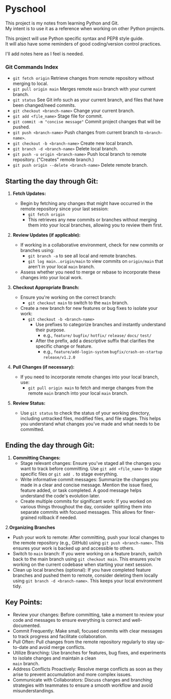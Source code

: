 # Pyschool

This project is my notes from learning Python and Git.  
My intent is to use it as a reference when working on other Python projects.

This project will use Python specific syntax and PEP8 style guide.  
It will also have some reminders of good coding/version control practices.

I'll add notes here as I feel is needed.

### Git Commands Index
 - `git fetch origin` Retrieve changes from remote repository without merging to local.
 - `git pull origin main` Merges remote `main` branch with your current branch.
 - `git status` See Git info such as your current branch, and files that have been changed/need commits.
 - `git checkout <branch-name>` Change your current branch.
 - `git add <file_name>` Stage file for commit. 
 - `git commit -m "concise message"` Commit project changes that will be pushed.
 - `git push <branch-name>` Push changes from current branch to `<branch-name>`.
 - `git checkout -b <branch-name>` Create new local branch.
 - `git branch -d <branch-name>` Delete local branch.
 - `git push -u origin <branch-name>` Push local branch to remote repository. ("Creates" remote branch.)
 - `git push origin --delete <branch-name>` Delete remote branch.

## Starting the day through Git:

1. **Fetch Updates:**
    - Begin by fetching any changes that might have occurred in the remote repository since your last session:
        - `git fetch origin`
        - This retrieves any new commits or branches without merging them into your local branches,
          allowing you to review them first.

2. **Review Updates (if applicable):**
    - If working in a collaborative environment, check for new commits or branches using:
        - `git branch -a` to see all local and remote branches.
        - `git log main..origin/main` to view commits on `origin/main` that aren't in your local `main` branch.
    - Assess whether you need to merge or rebase to incorporate these changes into your local work.

3. **Checkout Appropriate Branch:**
    - Ensure you're working on the correct branch:
        - `git checkout main` to switch to the `main` branch.
    - Create a new branch for new features or bug fixes to isolate your work:
        - `git checkout -b <branch-name>`
            - Use prefixes to categorize branches and instantly understand their purpose.
                - e.g., `feature/` `bugfix/` `hotfix/` `release/` `docs/` `test/`
            - After the prefix, add a descriptive suffix that clarifies the specific change or feature.
                - e.g., `feature/add-login-system` `bugfix/crash-on-startup` `release/v1.2.0`

4. **Pull Changes (if necessary):**
    - If you need to incorporate remote changes into your local branch, use:
        - `git pull origin main` to fetch and merge changes from the remote `main` branch into your local `main` branch.

5. **Review Status:**
    - Use `git status` to check the status of your working directory, including untracked files, modified files,
      and file stages. This helps you understand what changes you've made and what needs to be committed.

## Ending the day through Git:

1. **Committing Changes:**
    - Stage relevant changes: Ensure you've staged all the changes you want to track before committing.
      Use `git add <file_name>` to stage specific files or `git add .` to stage everything.
    - Write informative commit messages: Summarize the changes you made in a clear and concise message. Mention the
      issue fixed, feature added, or task completed. A good message helps understand the code's evolution later.
    - Create multiple commits for significant work: If you worked on various things throughout the day, consider
      splitting them into separate commits with focused messages. This allows for finer-grained rollback if needed.

2.**Organizing Branches**
   - Push your work to remote: After committing, push your local changes to the remote repository 
     (e.g., GitHub) using `git push <branch-name>`. This ensures your work is backed up and accessible to others.
   - Switch to `main` branch: If you were working on a feature branch, switch back to the main branch using 
     `git checkout main`. This ensures you're working on the current codebase when starting your next session.
   - Clean up local branches (optional): If you have completed feature branches and pushed them to remote, consider 
     deleting them locally using `git branch -d <branch-name>`. This keeps your local environment tidy.

## Key Points:
- Review your changes: Before committing, take a moment to review your code and messages to ensure everything is 
  correct and well-documented.
- Commit Frequently: Make small, focused commits with clear messages to track progress and facilitate collaboration.
- Pull Often: Pull changes from the remote repository regularly to stay up-to-date and avoid merge conflicts.
- Utilize Branching: Use branches for features, bug fixes, and experiments to isolate changes and maintain a clean  
  `main` branch.
- Address Conflicts Proactively: Resolve merge conflicts as soon as they arise to prevent accumulation and
  more complex issues.
- Communicate with Collaborators: Discuss changes and branching strategies with teammates to ensure a smooth
  workflow and avoid misunderstandings.
